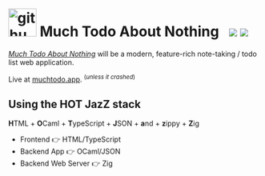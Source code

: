 <h1><picture>
  <source
    media="(prefers-color-scheme: dark)"
    srcset="https://github.com/typio/much-todo/assets/26017543/72f1c0b6-945d-4450-8e8c-5d4b391f0b36"
  />
  <source
    media="(prefers-color-scheme: light)"
    srcset="https://github.com/typio/much-todo/assets/26017543/3c394546-58fb-4efc-96fb-bb3124d0ccb7"
  />
  <img
    alt="github contribution grid snake animation"
    width="56"
    src="https://github.com/typio/much-todo/assets/26017543/3c394546-58fb-4efc-96fb-bb3124d0ccb7"
  />
</picture>  Much Todo About Nothing &nbsp; <img src="https://tokei.rs/b1/github/typio/much-todo"/> <img src="https://img.shields.io/uptimerobot/ratio/7/m795572920-cba6912bdf1aa8d654e76cf8?style=plastic"/>
</sub></h1>

[_Much Todo About Nothing_](https://muchtodo.app) will be a modern, feature-rich note-taking / todo list web application.

Live at [muchtodo.app](https://muchtodo.app). <sup>(*unless it crashed*)</sup>

## Using the **HOT JazZ** stack

**H**TML + **O**Caml + **T**ypeScript + **J**SON + **a**nd + **z**ippy + **Z**ig

- Frontend 👉 HTML/TypeScript
- Backend App 👉 OCaml/JSON
- Backend Web Server 👉 Zig